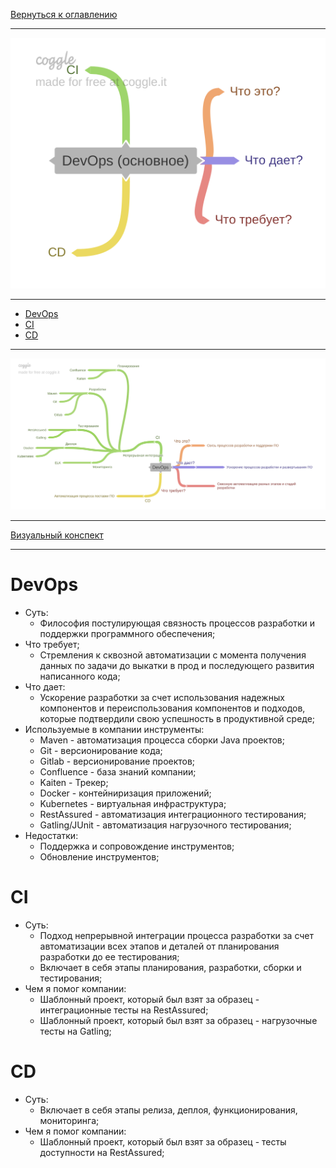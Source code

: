 [Вернуться к оглавлению](https://github.com/engine-it-in/different-level-task/blob/main/README.md)
***
![Памятка](DevOps_main.png)
***
* [DevOps](#devops)
* [CI](#ci)
* [CD](#cd)
***
![Описание картинки](DevOps.png)
***
[Визуальный конспект](https://coggle.it/diagram/Ztdz58rvLIwlMiiC/t/-/6f6b511d43c03f97ec55c016d2767d0ff52ef52c9b258121fc5e079089dbd5a0)
***

# DevOps

* Суть:
  * Философия постулирующая связность процессов разработки и поддержки программного обеспечения;
* Что требует;
  * Стремления к сквозной автоматизации с момента получения данных по задачи до выкатки в прод 
и последующего развития написанного кода;
* Что дает:
  * Ускорение разработки за счет использования надежных компонентов и переиспользования 
  компонентов и подходов, которые подтвердили свою успешность в продуктивной среде; 
* Используемые в компании инструменты:
  * Maven - автоматизация процесса сборки Java проектов;
  * Git - версионирование кода;
  * Gitlab - версионирование проектов;
  * Confluence - база знаний компании;
  * Kaiten - Трекер;
  * Docker - контейниризация приложений;
  * Kubernetes - виртуальная инфраструктура;
  * RestAssured - автоматизация интеграционного тестирования;
  * Gatling/JUnit - автоматизация нагрузочного тестирования;
* Недостатки:
  * Поддержка и сопровождение инструментов;
  * Обновление инструментов;

# CI

* Суть:
  * Подход непрерывной интеграции процесса разработки за счет автоматизации 
всех этапов и деталей от планирования разработки до ее тестирования; 
  * Включает в себя этапы планирования, разработки, сборки и тестирования;
* Чем я помог компании:
  * Шаблонный проект, который был взят за образец - интеграционные тесты на RestAssured;
  * Шаблонный проект, который был взят за образец - нагрузочные тесты на Gatling;

# CD

* Суть:
    * Включает в себя этапы релиза, деплоя, функционирования, мониторинга;
* Чем я помог компании:
    * Шаблонный проект, который был взят за образец - тесты доступности на RestAssured;
